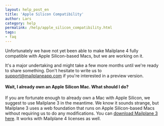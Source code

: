 ```yaml
---
layout: help_post_en
title: 'Apple Silicon Compatibility'
author: Lars
category: help
permalink: /help/apple_silicon_compatibility.html
tags:
- faq
---
```


Unfortunately we have not yet been able to make Mailplane 4 fully compatible with Apple Silicon-based Macs, but we are working on it.

It's a major undertaking and might take a few more months until we're ready to share something.
Don't hesitate to write us to [support@mailplaneapp.com](mailto:support@mailplaneapp.com) if you're interested in a preview version.

#### Wait, I already own an Apple Silicon Mac. What should I do?

If you are fortunate enough to already own a Mac with Apple Silicon, we suggest to use Mailplane 3 in the meantime.
We know it sounds strange, but Mailplane 3 uses a web foundation that runs on Apple Silicon-based Macs without requiring us to do any modifications.
You can [download Mailplane 3 here](https://update.mailplaneapp.com/mailplane_3.php). It works with Mailplane 4 licenses as well.